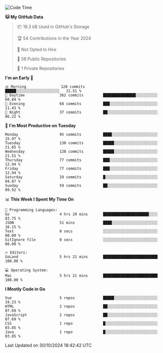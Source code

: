 <!--START_SECTION:waka-->
![Code Time](http://img.shields.io/badge/Code%20Time-1%2C315%20hrs%2022%20mins-blue)

**🐱 My GitHub Data** 

> 📦 19.3 kB Used in GitHub's Storage 
 > 
> 🏆 54 Contributions in the Year 2024
 > 
> 🚫 Not Opted to Hire
 > 
> 📜 58 Public Repositories 
 > 
> 🔑 1 Private Repositories 
 > 
**I'm an Early 🐤** 

```text
🌞 Morning                128 commits         █████░░░░░░░░░░░░░░░░░░░░   21.51 % 
🌆 Daytime                362 commits         ███████████████░░░░░░░░░░   60.84 % 
🌃 Evening                68 commits          ███░░░░░░░░░░░░░░░░░░░░░░   11.43 % 
🌙 Night                  37 commits          ██░░░░░░░░░░░░░░░░░░░░░░░   06.22 % 
```
📅 **I'm Most Productive on Tuesday** 

```text
Monday                   95 commits          ████░░░░░░░░░░░░░░░░░░░░░   15.97 % 
Tuesday                  130 commits         █████░░░░░░░░░░░░░░░░░░░░   21.85 % 
Wednesday                128 commits         █████░░░░░░░░░░░░░░░░░░░░   21.51 % 
Thursday                 77 commits          ███░░░░░░░░░░░░░░░░░░░░░░   12.94 % 
Friday                   77 commits          ███░░░░░░░░░░░░░░░░░░░░░░   12.94 % 
Saturday                 29 commits          █░░░░░░░░░░░░░░░░░░░░░░░░   04.87 % 
Sunday                   59 commits          ██░░░░░░░░░░░░░░░░░░░░░░░   09.92 % 
```


📊 **This Week I Spent My Time On** 

```text
💬 Programming Languages: 
Go                       4 hrs 29 mins       █████████████████████░░░░   83.75 % 
JSON                     51 mins             ████░░░░░░░░░░░░░░░░░░░░░   16.15 % 
Text                     0 secs              ░░░░░░░░░░░░░░░░░░░░░░░░░   00.09 % 
GitIgnore file           0 secs              ░░░░░░░░░░░░░░░░░░░░░░░░░   00.00 % 

🔥 Editors: 
GoLand                   5 hrs 21 mins       █████████████████████████   100.00 % 

💻 Operating System: 
Mac                      5 hrs 21 mins       █████████████████████████   100.00 % 
```

**I Mostly Code in Go** 

```text
Vue                      5 repos             █████░░░░░░░░░░░░░░░░░░░░   19.23 % 
HTML                     2 repos             ██░░░░░░░░░░░░░░░░░░░░░░░   07.69 % 
JavaScript               2 repos             ██░░░░░░░░░░░░░░░░░░░░░░░   07.69 % 
CSS                      1 repo              █░░░░░░░░░░░░░░░░░░░░░░░░   03.85 % 
Java                     1 repo              █░░░░░░░░░░░░░░░░░░░░░░░░   03.85 % 
```




 Last Updated on 30/10/2024 18:42:42 UTC
<!--END_SECTION:waka-->
